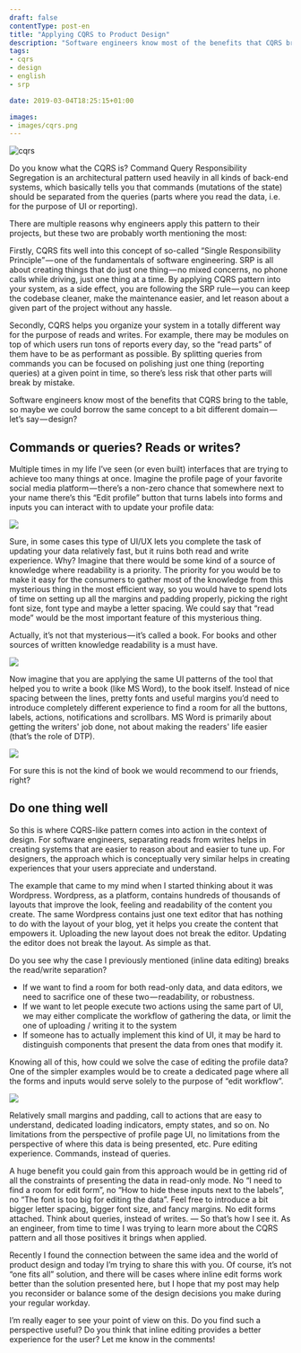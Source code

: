 ```yaml
---
draft: false
contentType: post-en
title: "Applying CQRS to Product Design"
description: "Software engineers know most of the benefits that CQRS bring to the table, so maybe we could borrow the same concept to a bit different domain — let’s say — design?"
tags: 
- cqrs
- design
- english
- srp

date: 2019-03-04T18:25:15+01:00

images:
- images/cqrs.png
---
```


![cqrs](/images/cqrs.png)

Do you know what the CQRS is? Command Query Responsibility Segregation is an architectural pattern used heavily in all kinds of back-end systems, which basically tells you that commands (mutations of the state) should be separated from the queries (parts where you read the data, i.e. for the purpose of UI or reporting).

There are multiple reasons why engineers apply this pattern to their projects, but these two are probably worth mentioning the most:

Firstly, CQRS fits well into this concept of so-called “Single Responsibility Principle” — one of the fundamentals of software engineering. SRP is all about creating things that do just one thing — no mixed concerns, no phone calls while driving, just one thing at a time. By applying CQRS pattern into your system, as a side effect, you are following the SRP rule — you can keep the codebase cleaner, make the maintenance easier, and let reason about a given part of the project without any hassle.

Secondly, CQRS helps you organize your system in a totally different way for the purpose of reads and writes. For example, there may be modules on top of which users run tons of reports every day, so the “read parts” of them have to be as performant as possible. By splitting queries from commands you can be focused on polishing just one thing (reporting queries) at a given point in time, so there’s less risk that other parts will break by mistake.

Software engineers know most of the benefits that CQRS bring to the table, so maybe we could borrow the same concept to a bit different domain — let’s say — design?

## Commands or queries? Reads or writes?

Multiple times in my life I’ve seen (or even built) interfaces that are trying to achieve too many things at once. Imagine the profile page of your favorite social media platform — there’s a non-zero chance that somewhere next to your name there’s this “Edit profile” button that turns labels into forms and inputs you can interact with to update your profile data:

![](/images/cqrs-profile.png)

Sure, in some cases this type of UI/UX lets you complete the task of updating your data relatively fast, but it ruins both read and write experience. Why?
Imagine that there would be some kind of a source of knowledge where readability is a priority. The priority for you would be to make it easy for the consumers to gather most of the knowledge from this mysterious thing in the most efficient way, so you would have to spend lots of time on setting up all the margins and padding properly, picking the right font size, font type and maybe a letter spacing. We could say that “read mode” would be the most important feature of this mysterious thing.

Actually, it’s not that mysterious — it’s called a book. For books and other sources of written knowledge readability is a must have.

![](/images/cqrs-book.png)

Now imagine that you are applying the same UI patterns of the tool that helped you to write a book (like MS Word), to the book itself. Instead of nice spacing between the lines, pretty fonts and useful margins you’d need to introduce completely different experience to find a room for all the buttons, labels, actions, notifications and scrollbars. MS Word is primarily about getting the writers' job done, not about making the readers' life easier (that’s the role of DTP).

![](/images/cqrs-word.png)

For sure this is not the kind of book we would recommend to our friends, right?

## Do one thing well

So this is where CQRS-like pattern comes into action in the context of design. For software engineers, separating reads from writes helps in creating systems that are easier to reason about and easier to tune up. For designers, the approach which is conceptually very similar helps in creating experiences that your users appreciate and 
understand.

The example that came to my mind when I started thinking about it was Wordpress. Wordpress, as a platform, contains hundreds of thousands of layouts that improve the look, feeling and readability of the content you create. The same Wordpress contains just one text editor that has nothing to do with the layout of your blog, yet it helps you create the content that empowers it. Uploading the new layout does not break the editor. Updating the editor does not break the layout. As simple as that.

Do you see why the case I previously mentioned (inline data editing) breaks the read/write separation?

* If we want to find a room for both read-only data, and data editors, we need to sacrifice one of these two — readability, or robustness.
* If we want to let people execute two actions using the same part of UI, we may either complicate the workflow of gathering the data, or limit the one of uploading / writing it to the system
* If someone has to actually implement this kind of UI, it may be hard to distinguish components that present the data from ones that modify it.

Knowing all of this, how could we solve the case of editing the profile data? One of the simpler examples would be to create a dedicated page where all the forms and inputs would serve solely to the purpose of “edit workflow”.

![](/images/cqrs-form.png)

Relatively small margins and padding, call to actions that are easy to understand, dedicated loading indicators, empty states, and so on. No limitations from the perspective of profile page UI, no limitations from the perspective of where this data is being presented, etc. Pure editing experience. Commands, instead of queries.

A huge benefit you could gain from this approach would be in getting rid of all the constraints of presenting the data in read-only mode. No “I need to find a room for edit form”, no “How to hide these inputs next to the labels”, no “The font is too big for editing the data”. Feel free to introduce a bit bigger letter spacing, bigger font size, and fancy margins. No edit forms attached. Think about queries, instead of writes.
—
So that’s how I see it. As an engineer, from time to time I was trying to learn more about the CQRS pattern and all those positives it brings when applied.

Recently I found the connection between the same idea and the world of product design and today I’m trying to share this with you. Of course, it’s not “one fits all” solution, and there will be cases where inline edit forms work better than the solution presented here, but I hope that my post may help you reconsider or balance some of the design decisions you make during your regular workday.

I’m really eager to see your point of view on this. Do you find such a perspective useful? Do you think that inline editing provides a better experience for the user? Let me know in the comments!
